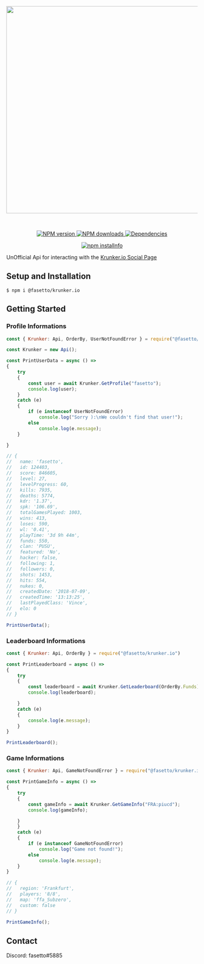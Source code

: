 <div align="center">
  	<p>
		<a href="https://krunker.io"><img src="https://krunker.io/img/krunker_logo_0.png" width="546"></a>
  	</p>
  	<br>
  	<p>
		<a href="https://www.npmjs.com/package/@fasetto/krunker.io">
			<img src="https://img.shields.io/npm/v/@fasetto/krunker.io.svg?maxAge=3600" alt="NPM version">
		</a>
		<a href="https://www.npmjs.com/package/@fasetto/krunker.io">
			<img src="https://img.shields.io/npm/dt/@fasetto/krunker.io.svg?maxAge=3600" alt="NPM downloads">
		</a>
		<a href="https://david-dm.org/fasetto/krunker.io">
			<img src="https://img.shields.io/david/fasetto/krunker.io.svg?maxAge=3600" alt="Dependencies">
		</a>
	</p>
  	<p>
		<a href="https://nodei.co/npm/@fasetto/krunker.io/">
			<img src="https://nodei.co/npm/@fasetto/krunker.io.png?downloads=true&stars=true" alt="npm installnfo">
		</a>
  	</p>
</div>

UnOfficial Api for interacting with the [Krunker.io Social Page](https://krunker.io/social.html)

## Setup and Installation

```
$ npm i @fasetto/krunker.io
```

## Getting Started

### Profile Informations
```js
const { Krunker: Api, OrderBy, UserNotFoundError } = require("@fasetto/krunker.io")

const Krunker = new Api();

const PrintUserData = async () =>
{
    try
    {
        const user = await Krunker.GetProfile("fasetto");
        console.log(user);
    }
    catch (e)
    {
        if (e instanceof UserNotFoundError)
            console.log("Sorry ):\nWe couldn't find that user!");
        else
            console.log(e.message);
    }

}

// {
//   name: 'fasetto',
//   id: 124403,
//   score: 846605,
//   level: 27,
//   levelProgress: 60,
//   kills: 7935,
//   deaths: 5774,
//   kdr: '1.37',
//   spk: '106.69',
//   totalGamesPlayed: 1003,
//   wins: 413,
//   loses: 590,
//   wl: '0.41',
//   playTime: '3d 9h 44m',
//   funds: 550,
//   clan: 'PUSU',
//   featured: 'No',
//   hacker: false,
//   following: 1,
//   followers: 0,
//   shots: 1453,
//   hits: 554,
//   nukes: 0,
//   createdDate: '2018-07-09',
//   createdTime: '13:13:25',
//   lastPlayedClass: 'Vince',
//   elo: 0
// }

PrintUserData();
```

### Leaderboard Informations
```js
const { Krunker: Api, OrderBy } = require("@fasetto/krunker.io")

const PrintLeaderboard = async () =>
{
    try
    {
        const leaderboard = await Krunker.GetLeaderboard(OrderBy.Funds)
        console.log(leaderboard);

    }
    catch (e)
    {
        console.log(e.message);
    }
}

PrintLeaderboard();
```

### Game Informations
```js
const { Krunker: Api, GameNotFoundError } = require("@fasetto/krunker.io")

const PrintGameInfo = async () =>
{
    try
    {
        const gameInfo = await Krunker.GetGameInfo("FRA:piucd");
        console.log(gameInfo);

    }
    }
    catch (e)
    {
        if (e instanceof GameNotFoundError)
            console.log("Game not found!");
        else
            console.log(e.message);
    }
}

// {
//   region: 'Frankfurt',
//   players: '8/8',
//   map: 'ffa_Subzero',
//   custom: false
// }

PrintGameInfo();
```


## Contact

Discord: fasetto#5885
